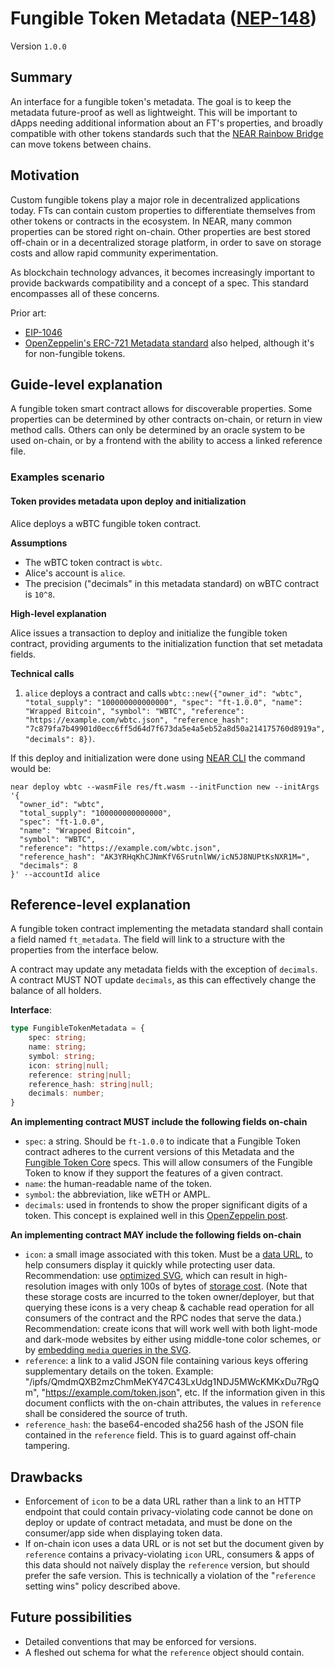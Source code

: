 # Fungible Token Metadata ([NEP-148](https://github.com/near/NEPs/discussions/148))

Version `1.0.0`

## Summary
[summary]: #summary

An interface for a fungible token's metadata. The goal is to keep the metadata future-proof as well as lightweight. This will be important to dApps needing additional information about an FT's properties, and broadly compatible with other tokens standards such that the [NEAR Rainbow Bridge](https://near.org/blog/eth-near-rainbow-bridge/) can move tokens between chains.

## Motivation

Custom fungible tokens play a major role in decentralized applications today. FTs can contain custom properties to differentiate themselves from other tokens or contracts in the ecosystem. In NEAR, many common properties can be stored right on-chain. Other properties are best stored off-chain or in a decentralized storage platform, in order to save on storage costs and allow rapid community experimentation.

As blockchain technology advances, it becomes increasingly important to provide backwards compatibility and a concept of a spec. This standard encompasses all of these concerns.

Prior art:

- [EIP-1046](https://eips.ethereum.org/EIPS/eip-1046)
- [OpenZeppelin's ERC-721 Metadata standard](https://docs.openzeppelin.com/contracts/2.x/api/token/erc721#ERC721Metadata) also helped, although it's for non-fungible tokens.

## Guide-level explanation

A fungible token smart contract allows for discoverable properties. Some properties can be determined by other contracts on-chain, or return in view method calls. Others can only be determined by an oracle system to be used on-chain, or by a frontend with the ability to access a linked reference file.

### Examples scenario

#### Token provides metadata upon deploy and initialization

Alice deploys a wBTC fungible token contract.

**Assumptions**

- The wBTC token contract is `wbtc`.
- Alice's account is `alice`.
- The precision ("decimals" in this metadata standard) on wBTC contract is `10^8`.

**High-level explanation**

Alice issues a transaction to deploy and initialize the fungible token contract, providing arguments to the initialization function that set metadata fields.

**Technical calls**

1. `alice` deploys a contract and calls `wbtc::new({"owner_id": "wbtc", "total_supply": "100000000000000", "spec": "ft-1.0.0", "name": "Wrapped Bitcoin", "symbol": "WBTC", "reference": "https://example.com/wbtc.json", "reference_hash": "7c879fa7b49901d0ecc6ff5d64d7f673da5e4a5eb52a8d50a214175760d8919a", "decimals": 8})`.

If this deploy and initialization were done using [NEAR CLI](https://docs.near.org/docs/tools/near-cli) the command would be:

    near deploy wbtc --wasmFile res/ft.wasm --initFunction new --initArgs '{
      "owner_id": "wbtc",
      "total_supply": "100000000000000",
      "spec": "ft-1.0.0",
      "name": "Wrapped Bitcoin",
      "symbol": "WBTC",
      "reference": "https://example.com/wbtc.json",
      "reference_hash": "AK3YRHqKhCJNmKfV6SrutnlWW/icN5J8NUPtKsNXR1M=",
      "decimals": 8
    }' --accountId alice

## Reference-level explanation

A fungible token contract implementing the metadata standard shall contain a field named `ft_metadata`. The field will link to a structure with the properties from the interface below.

A contract may update any metadata fields with the exception of `decimals`. A contract MUST NOT update `decimals`, as this can effectively change the balance of all holders.

**Interface**:

```ts
type FungibleTokenMetadata = {
    spec: string;
    name: string;
    symbol: string;
    icon: string|null;
    reference: string|null;
    reference_hash: string|null;
    decimals: number;
}
```

**An implementing contract MUST include the following fields on-chain**

- `spec`: a string. Should be `ft-1.0.0` to indicate that a Fungible Token contract adheres to the current versions of this Metadata and the [Fungible Token Core](./FungibleTokenCore.md) specs. This will allow consumers of the Fungible Token to know if they support the features of a given contract.
- `name`: the human-readable name of the token.
- `symbol`: the abbreviation, like wETH or AMPL.
- `decimals`: used in frontends to show the proper significant digits of a token. This concept is explained well in this [OpenZeppelin post](https://docs.openzeppelin.com/contracts/3.x/erc20#a-note-on-decimals).

**An implementing contract MAY include the following fields on-chain**

- `icon`: a small image associated with this token. Must be a [data URL](https://developer.mozilla.org/en-US/docs/Web/HTTP/Basics_of_HTTP/Data_URIs), to help consumers display it quickly while protecting user data. Recommendation: use [optimized SVG](https://codepen.io/tigt/post/optimizing-svgs-in-data-uris), which can result in high-resolution images with only 100s of bytes of [storage cost](https://docs.near.org/docs/concepts/storage-staking). (Note that these storage costs are incurred to the token owner/deployer, but that querying these icons is a very cheap & cachable read operation for all consumers of the contract and the RPC nodes that serve the data.) Recommendation: create icons that will work well with both light-mode and dark-mode websites by either using middle-tone color schemes, or by [embedding `media` queries in the SVG](https://timkadlec.com/2013/04/media-queries-within-svg/).
- `reference`: a link to a valid JSON file containing various keys offering supplementary details on the token. Example: "/ipfs/QmdmQXB2mzChmMeKY47C43LxUdg1NDJ5MWcKMKxDu7RgQm", "https://example.com/token.json", etc. If the information given in this document conflicts with the on-chain attributes, the values in `reference` shall be considered the source of truth.
- `reference_hash`: the base64-encoded sha256 hash of the JSON file contained in the `reference` field. This is to guard against off-chain tampering.

## Drawbacks

- Enforcement of `icon` to be a data URL rather than a link to an HTTP endpoint that could contain privacy-violating code cannot be done on deploy or update of contract metadata, and must be done on the consumer/app side when displaying token data.
- If on-chain icon uses a data URL or is not set but the document given by `reference` contains a privacy-violating `icon` URL, consumers & apps of this data should not naïvely display the `reference` version, but should prefer the safe version. This is technically a violation of the "`reference` setting wins" policy described above.

## Future possibilities

- Detailed conventions that may be enforced for versions.
- A fleshed out schema for what the `reference` object should contain.
